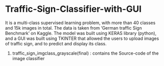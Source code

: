 # Traffic-Sign-Classifier-with-GUI
It is a multi-class supervised learning problem, with more than 40 classes and 15k images in total.
The data is taken from ‘German traffic Sign Benchmark’ on Kaggle. 
The model was built using KERAS library (python), and a GUI was built using TKINTER that allowed the users to upload images of traffic sign, and to predict and display its class.

1. traffic_sign_imgclass_grayscale(final) : contains the Source-code of the image classifier 
